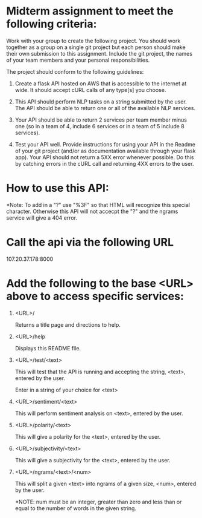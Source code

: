 # Midterm assignment to meet the following criteria:

Work with your group to create the following project. You should work together as a group on a single git project but each person should make their own submission to this assignment. Include the git project, the names of your team members and your personal responsibilities.

The project should conform to the following guidelines:

1. Create a flask API hosted on AWS that is accessible to the internet at wide. It should accept cURL calls of any type[s] you choose.

2. This API should perform NLP tasks on a string submitted by the user. The API should be able to return one or all of the available NLP services.

3. Your API should be able to return 2 services per team member minus one (so in a team of 4, include 6 services or in a team of 5 include 8 services).

4. Test your API well. Provide instructions for using your API in the Readme of your git project (and/or as documentation available through your flask app). Your API should not return a 5XX error whenever possible. Do this by catching errors in the cURL call and returning 4XX errors to the user.

# How to use this API:

*Note: To add in a "?" use "%3F" so that HTML will recognize this special character. Otherwise this API will not accecpt the "?" and the ngrams service will give a 404 error.

# Call the api via the following URL

107.20.37.178:8000

# Add the following to the base &lt;URL&gt; above to access specific services:

1. &lt;URL&gt;/

    Returns a title page and directions to help.

2. &lt;URL&gt;/help

    Displays this README file.

3. &lt;URL&gt;/test/&lt;text&gt;

    This will test that the API is running and accepting the string, &lt;text&gt;, entered by the user.

    Enter in a string of your choice for &lt;text&gt;

4. &lt;URL&gt;/sentiment/&lt;text&gt;

    This will perform sentiment analysis on &lt;text&gt;, entered by the user.

5. &lt;URL&gt;/polarity/&lt;text&gt;

    This will give a polarity for the &lt;text&gt;, entered by the user.

6. &lt;URL&gt;/subjectivity/&lt;text&gt;

    This will give a subjectivity for the &lt;text&gt;, entered by the user.

7. &lt;URL&gt;/ngrams/&lt;text&gt;/&lt;num&gt;

    This will split a given &lt;text&gt; into ngrams of a given size, &lt;num&gt;, entered by the user.

    *NOTE: num must be an integer, greater than zero and less than or equal to the number of words in the given string.

